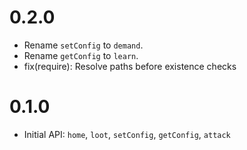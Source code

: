 # 0.2.0

* Rename `setConfig` to `demand`.
* Rename `getConfig` to `learn`.
* fix(require): Resolve paths before existence checks

# 0.1.0

* Initial API: `home`, `loot`, `setConfig`, `getConfig`, `attack`
